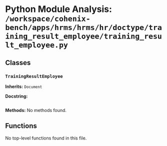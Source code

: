 # Python Module Analysis: `/workspace/cohenix-bench/apps/hrms/hrms/hr/doctype/training_result_employee/training_result_employee.py`

## Classes

### `TrainingResultEmployee`
**Inherits:** `Document`


**Docstring:**
```

```

**Methods:**
No methods found.




## Functions

No top-level functions found in this file.
